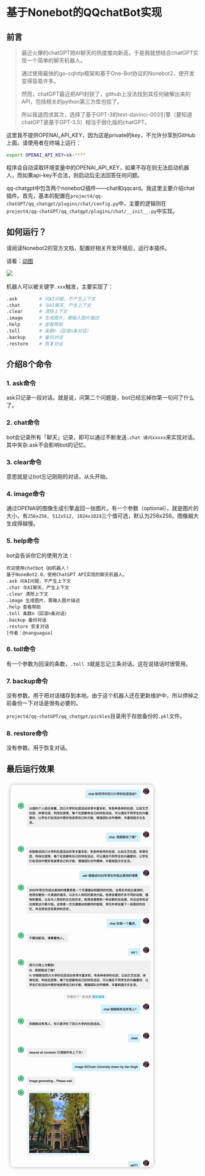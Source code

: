 # 基于Nonebot的QQchatBot实现

## 前言

> 最近火爆的chatGPT把AI聊天的热度推向新高。于是我就想结合chatGPT实现一个简单的聊天机器人。
>
> 通过使用最快的go-cqhttp框架和基于One-Bot协议的Nonebot2，使开发变得容易许多。
>
> 然而，chatGPT最近把API封锁了，github上没法找到其任何破解出来的API，包括相关的python第三方库也挂了。
>
> 所以我退而求其次，选择了基于GPT-3的text-davinci-003引擎（要知道chatGPT是基于GPT-3.5）相当于弱化版的chatGPT。

这里我不提供OPENAI_API_KEY，因为这是private的key，不允许分享到GitHub上面。请使用者在终端上运行：

```bash
export OPENAI_API_KEY=sk-****
```

程序会自动读取环境变量中的OPENAI_API_KEY，如果不存在则无法启动机器人，而如果api-key不合法，则启动后无法回答任何问题。

qq-chatgpt中包含两个nonebot2插件——chat和qqcard。我这里主要介绍chat插件。首先，基本的配置在`project4/qq-chatGPT/qq_chatgpt/plugins/chat/config.py`中，主要的逻辑则在`project4/qq-chatGPT/qq_chatgpt/plugins/chat/__init__.py`中实现。

## 如何运行？

请阅读Nonebot2的官方文档，配置好相关开发环境后，运行本插件。

请看：[动图](https://github.com/dongguaguaguagua/FlyClubTest/blob/main/project4/images/HowToRunIt.gif)

![](https://github.com/dongguaguaguagua/FlyClubTest/blob/main/project4/images/HowToRunIt.gif)

机器人可以被关键字`.xxx`触发，主要实现了：

```bash
.ask        # 问AI问题，不产生上下文
.chat       # 与AI聊天，产生上下文
.clear      # 清除上下文
.image      # 生成图片，需输入图片描述
.help       # 查看帮助
.toll       # 条数n（回滚n条对话）
.backup     # 备份对话
.restore    # 恢复对话
```

## 介绍8个命令

### 1. ask命令

ask只记录一段对话。就是说，问第二个问题是，bot已经忘掉你第一句问了什么了。

### 2. chat命令

bot会记录所有「聊天」记录，即可以通过不断发送`.chat 请问xxxxx`来实现对话。其中夹杂.ask不会影响bot的记忆。

### 3. clear命令

意思就是让bot忘记刚刚的对话，从头开始。

### 4. image命令

通过OPENAI的图像生成引擎返回一张图片。有一个参数（optional），就是图片的大小，有`256x256, 512x512, 1024x1024`三个值可选，默认为256x256。图像越大生成得越慢。

### 5. help命令

bot会告诉你它的使用方法：

```text
欢迎使用chatbot QQ机器人！
基于NoneBot2.0，使用ChatGPT API实现的聊天机器人。
.ask 问AI问题，不产生上下文
.chat 与AI聊天，产生上下文
.clear 清除上下文
.image 生成图片，需输入图片描述
.help 查看帮助
.toll 条数n（回滚n条对话）
.backup 备份对话
.restore 恢复对话
[作者：@nanguagua]
```

### 6. toll命令

有一个参数为回滚的条数，`.toll 3`就是忘记三条对话。这在说错话时很管用。

### 7. backup命令

没有参数。用于把对话储存到本地。由于这个机器人还在更新维护中，所以停掉之前备份一下对话是很有必要的。

`project4/qq-chatGPT/qq_chatgpt/pickles`目录用于存放备份的`.pkl`文件。

### 8. restore命令

没有参数。用于恢复对话。

## 最后运行效果

![nb run](https://github.com/dongguaguaguagua/FlyClubTest/blob/main/project4/images/test_robot.png)
